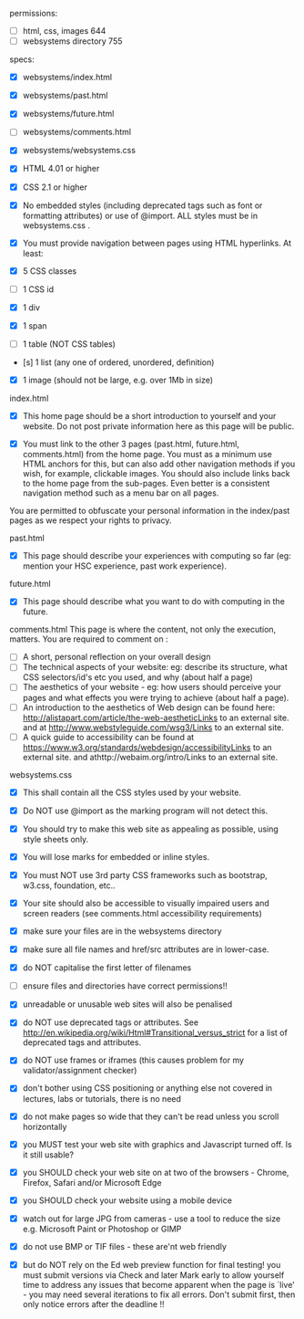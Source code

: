 permissions:
- [ ] html, css, images 644
- [ ] websystems directory 755

specs:
- [x] websystems/index.html
- [x] websystems/past.html
- [x] websystems/future.html
- [ ] websystems/comments.html
- [x] websystems/websystems.css

- [x] HTML 4.01 or higher
- [x] CSS 2.1 or higher
- [x] No embedded styles (including deprecated tags such as font or formatting attributes) or use of @import.  ALL styles must be in websystems.css .
- [x] You must provide navigation between pages using HTML hyperlinks.
At least:
- [x] 5 CSS classes
- [ ] 1 CSS id
- [x] 1 div
- [x] 1 span
- [ ] 1 table (NOT CSS tables)
- [s] 1 list (any one of ordered, unordered, definition)
- [x] 1 image  (should not be large, e.g.  over 1Mb in size)

index.html
- [x] This home page should be a short introduction to yourself and your website. Do not post private information here as this page will be public.

- [x] You must link to the other 3 pages (past.html, future.html, comments.html) from the home page. You must as a minimum use HTML anchors for this, but can also add other navigation methods if you wish, for example, clickable images. You should also include links back to the home page from the sub-pages. Even better is a consistent navigation method such as a menu bar on all pages.

You are permitted to obfuscate your personal information in the index/past pages as we respect your rights to privacy.

past.html
- [x] This page should describe your experiences with computing so far (eg: mention your HSC experience, past work experience).

future.html
- [x] This page should describe what you want to do with computing in the future.

comments.html
This page is where the content, not only the execution, matters.  You are required to comment on :

- [ ] A short, personal reflection on your overall design
- [ ] The technical aspects of your website: eg: describe its structure, what CSS selectors/id's etc you used, and why (about half a page)
- [ ] The aesthetics of your website - eg: how users should perceive your pages and what effects you were trying to achieve (about half a page).
- [ ] An introduction to the aesthetics of Web design can be found here: http://alistapart.com/article/the-web-aestheticLinks to an external site. and at http://www.webstyleguide.com/wsg3/Links to an external site.
- [ ] A quick guide to accessibility can be found at https://www.w3.org/standards/webdesign/accessibilityLinks to an external site. and athttp://webaim.org/intro/Links to an external site.

websystems.css
- [x] This shall contain all the CSS styles used by your website. 

- [x] Do NOT use @import as the marking program will not detect this.
- [x] You should try to make this web site as appealing as possible, using style sheets only.
- [x] You will lose marks for embedded or inline styles.
- [x] You must NOT use 3rd party CSS frameworks such as bootstrap, w3.css, foundation, etc..
- [x] Your site should also be accessible to visually impaired users and screen readers (see comments.html accessibility requirements)

- [x] make sure your files are in the websystems directory
- [x] make sure all file names and href/src attributes are in lower-case.
- [x] do NOT capitalise the first letter of filenames
- [ ] ensure files and directories have correct permissions!!
- [x] unreadable or unusable web sites will also be penalised
- [x] do NOT use deprecated tags or attributes. See http://en.wikipedia.org/wiki/Html#Transitional_versus_strict for a list of deprecated tags and attributes.
- [x] do NOT use frames or iframes (this causes problem for my validator/assignment checker)
- [x] don't bother using CSS positioning or anything else not covered in lectures, labs or tutorials, there is no need
- [x] do not make pages so wide that they can't be read unless you scroll horizontally
- [x] you MUST test your web site with graphics and Javascript turned off. Is it still usable?
- [x] you SHOULD check your web site on at two of the browsers - Chrome, Firefox, Safari and/or Microsoft Edge
- [x] you SHOULD check your website using a mobile device
- [x] watch out for large JPG from cameras - use a tool to reduce the size e.g. Microsoft Paint or Photoshop or GIMP
- [x] do not use BMP or TIF files - these are'nt web friendly
- [x] but do NOT rely on the Ed web preview function for final testing!  you must submit versions via Check and later Mark early to allow yourself time to address any issues that become apparent when the page is `live' - you may need several iterations to fix all errors.  Don't submit first, then only notice errors after the deadline !!